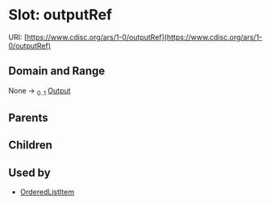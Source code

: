 
# Slot: outputRef




URI: [https://www.cdisc.org/ars/1-0/outputRef](https://www.cdisc.org/ars/1-0/outputRef)


## Domain and Range

None &#8594;  <sub>0..1</sub> [Output](Output.md)

## Parents


## Children


## Used by

 * [OrderedListItem](OrderedListItem.md)
